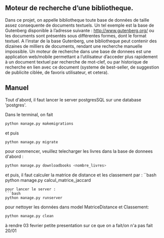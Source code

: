 ## Moteur de recherche d’une bibliotheque.

Dans ce projet, on appelle bibliotheque toute base de données de taille
assez consequente de documents textuels. Un tel exemple est la base de Gutenberg disponible à l’adresse suivante : 
http://www.gutenberg.org/ ou les documents sont présentés sous différentes formes, dont le format textuel. A
l’instar de la base Gutenberg, une bibliotheque peut contenir des dizaines de milliers de documents, rendant une recherche
manuelle impossible. Un moteur de recherche dans une base de donnees est une application web/mobile permettant a
l’utilisateur d’acceder plus rapidement à un document textuel par recherche de mot-clef, ou par historique de recherche
en lien avec ce document (systeme de best-seller, de suggestion de publicite ciblée, de favoris utilisateur, et cetera). 

## Manuel
Tout d'abord, il faut lancer le server postgresSQL sur une database 'postgres'.

Dans le terminal, on fait
```bash
python manage.py makemigrations
```
et puis
```bash
python manage.py migrate
```

pour commencer, veuillez telecharger les livres dans la base de donnees d'abord :
```bash
python manage.py downloadbooks <nombre_livres>
```
et puis, il faut calculer la matrice de distance et les classement par :
``bash
python manage.py calcul_matrice_jaccard
```
pour lancer le server :
```bash
python manage.py runserver 
```

pour nettoyer les données dans model MatriceDistance et Classement:
```bash
python manage.py clean 
```

à rendre 03 fevrier 
petite presentation sur ce que on a fait/on n'a pas fait 20/01 

